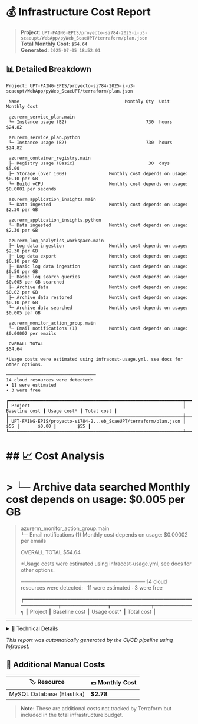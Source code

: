 # 💰 Infrastructure Cost Report

> **Project:** `UPT-FAING-EPIS/proyecto-si784-2025-i-u3-scaeupt/WebApp/pyWeb_ScaeUPT/terraform/plan.json`  
> **Total Monthly Cost:** **`$54.64`**  
> **Generated:** `2025-07-05 18:52:01`

## 📊 Detailed Breakdown

```
Project: UPT-FAING-EPIS/proyecto-si784-2025-i-u3-scaeupt/WebApp/pyWeb_ScaeUPT/terraform/plan.json

 Name                                        Monthly Qty  Unit                    Monthly Cost   
                                                                                                 
 azurerm_service_plan.main                                                                       
 └─ Instance usage (B2)                              730  hours                         $24.82   
                                                                                                 
 azurerm_service_plan.python                                                                     
 └─ Instance usage (B2)                              730  hours                         $24.82   
                                                                                                 
 azurerm_container_registry.main                                                                 
 ├─ Registry usage (Basic)                            30  days                           $5.00   
 ├─ Storage (over 10GB)                Monthly cost depends on usage: $0.10 per GB               
 └─ Build vCPU                         Monthly cost depends on usage: $0.0001 per seconds        
                                                                                                 
 azurerm_application_insights.main                                                               
 └─ Data ingested                      Monthly cost depends on usage: $2.30 per GB               
                                                                                                 
 azurerm_application_insights.python                                                             
 └─ Data ingested                      Monthly cost depends on usage: $2.30 per GB               
                                                                                                 
 azurerm_log_analytics_workspace.main                                                            
 ├─ Log data ingestion                 Monthly cost depends on usage: $2.30 per GB               
 ├─ Log data export                    Monthly cost depends on usage: $0.10 per GB               
 ├─ Basic log data ingestion           Monthly cost depends on usage: $0.50 per GB               
 ├─ Basic log search queries           Monthly cost depends on usage: $0.005 per GB searched     
 ├─ Archive data                       Monthly cost depends on usage: $0.02 per GB               
 ├─ Archive data restored              Monthly cost depends on usage: $0.10 per GB               
 └─ Archive data searched              Monthly cost depends on usage: $0.005 per GB              
                                                                                                 
 azurerm_monitor_action_group.main                                                               
 └─ Email notifications (1)            Monthly cost depends on usage: $0.00002 per emails        
                                                                                                 
 OVERALL TOTAL                                                                         $54.64 

*Usage costs were estimated using infracost-usage.yml, see docs for other options.

──────────────────────────────────
14 cloud resources were detected:
∙ 11 were estimated
∙ 3 were free

┏━━━━━━━━━━━━━━━━━━━━━━━━━━━━━━━━━━━━━━━━━━━━━━━━━━━━━━━━━━━━━━━━━━┳━━━━━━━━━━━━━━━┳━━━━━━━━━━━━━┳━━━━━━━━━━━━┓
┃ Project                                                          ┃ Baseline cost ┃ Usage cost* ┃ Total cost ┃
┣━━━━━━━━━━━━━━━━━━━━━━━━━━━━━━━━━━━━━━━━━━━━━━━━━━━━━━━━━━━━━━━━━━╋━━━━━━━━━━━━━━━╋━━━━━━━━━━━━━╋━━━━━━━━━━━━┫
┃ UPT-FAING-EPIS/proyecto-si784-2...eb_ScaeUPT/terraform/plan.json ┃           $55 ┃       $0.00 ┃        $55 ┃
┗━━━━━━━━━━━━━━━━━━━━━━━━━━━━━━━━━━━━━━━━━━━━━━━━━━━━━━━━━━━━━━━━━━┻━━━━━━━━━━━━━━━┻━━━━━━━━━━━━━┻━━━━━━━━━━━━┛
```

# ## 📈 Cost Analysis

# >  └─ Archive data searched              Monthly cost depends on usage: $0.005 per GB              
>                                                                                                  
>  azurerm_monitor_action_group.main                                                               
>  └─ Email notifications (1)            Monthly cost depends on usage: $0.00002 per emails        
>                                                                                                  
>  OVERALL TOTAL                                                                         $54.64 
> 
> *Usage costs were estimated using infracost-usage.yml, see docs for other options.
> 
> ──────────────────────────────────
> 14 cloud resources were detected:
> ∙ 11 were estimated
> ∙ 3 were free
> 
> ┏━━━━━━━━━━━━━━━━━━━━━━━━━━━━━━━━━━━━━━━━━━━━━━━━━━━━━━━━━━━━━━━━━━┳━━━━━━━━━━━━━━━┳━━━━━━━━━━━━━┳━━━━━━━━━━━━┓
> ┃ Project                                                          ┃ Baseline cost ┃ Usage cost* ┃ Total cost ┃

---

<details>
<summary>🔧 Technical Details</summary>

- **Tool:** Infracost `v0.10.41`
- **Format:** Infrastructure as Code cost estimation
- **Timestamp:** `2025-07-05T18:52:01Z`

</details>

*This report was automatically generated by the CI/CD pipeline using Infracost.*

## 💾 Additional Manual Costs

| 🏷️ Resource | 💵 Monthly Cost |
|-------------|------------------|
| MySQL Database (Elastika) | **$2.78** |

> **Note:** These are additional costs not tracked by Terraform but included in the total infrastructure budget.


